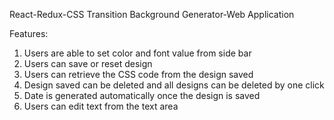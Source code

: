 React-Redux-CSS Transition Background Generator-Web Application

Features: 
 1. Users are able to set color and font value from    side bar
 2. Users can save or reset design
 3. Users can retrieve the CSS code from the design    saved
 4. Design saved can be deleted and all designs can    be deleted by one click
 5. Date is generated automatically once the design    is saved 
 6. Users can edit text from the text area
 
 